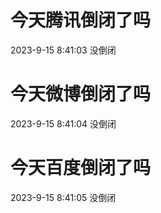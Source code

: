 # 今天腾讯倒闭了吗

2023-9-15 8:41:03 没倒闭

# 今天微博倒闭了吗

2023-9-15 8:41:04 没倒闭

# 今天百度倒闭了吗

2023-9-15 8:41:05 没倒闭

